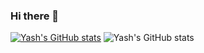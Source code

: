 ### Hi there 👋

<!--
**yash06112002/yash06112002** is a ✨ _special_ ✨ repository because its `README.md` (this file) appears on your GitHub profile.

Here are some ideas to get you started:

- 🔭 I’m currently working on ...
- 🌱 I’m currently learning ...
- 👯 I’m looking to collaborate on ...
- 🤔 I’m looking for help with ...
- 💬 Ask me about ...
- 📫 How to reach me: ...
- 😄 Pronouns: ...
- ⚡ Fun fact: ...
-->
[![Yash's GitHub stats](https://github-readme-stats.vercel.app/api?username=yash06112002)](https://github.com/yash06112002/github-readme-stats)
![Yash's GitHub stats](https://github-readme-stats.vercel.app/api?username=yash06112002&hide=contribs,prs)
